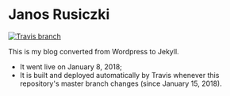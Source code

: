 Janos Rusiczki
==============
[![Travis branch](https://img.shields.io/travis/janosrusiczki/janosrusiczki/master.svg?style=for-the-badge)]()

This is my blog converted from Wordpress to Jekyll.

* It went live on January 8, 2018;
* It is built and deployed automatically by Travis whenever this repository's master branch changes (since January 15, 2018).

